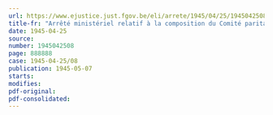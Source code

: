 ```yaml
---
url: https://www.ejustice.just.fgov.be/eli/arrete/1945/04/25/1945042508/justel
title-fr: "Arrêté ministériel relatif à la composition du Comité paritaire provincial de l'Agriculture de la province de Liège"
date: 1945-04-25
source:
number: 1945042508
page: 888888
case: 1945-04-25/08
publication: 1945-05-07
starts:
modifies:
pdf-original:
pdf-consolidated:
---
```


